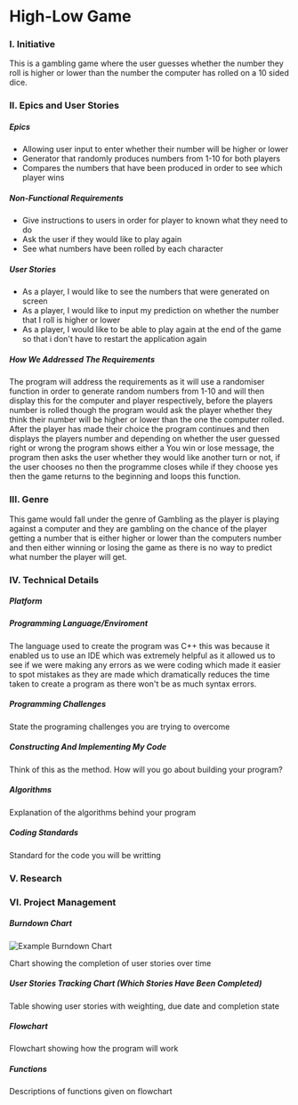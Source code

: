 # High-Low Game

### I. Initiative
This is a gambling game where the user guesses whether the number they roll is higher or lower than the number the computer has rolled on a 10 sided dice.

### II. Epics and User Stories

##### Epics
 * Allowing user input to enter whether their number will be higher or lower
 * Generator that randomly produces numbers from 1-10 for both players
 * Compares the numbers that have been produced in order to see which player wins

##### Non-Functional Requirements
* Give instructions to users in order for player to known what they need to do
* Ask the user if they would like to play again
* See what numbers have been rolled by each character

##### User Stories
* As a player, I would like to see the numbers that were generated on screen
* As a player, I would like to input my prediction on whether the number that I roll is higher or lower
* As a player, I would like to be able to play again at the end of the game so that i don't have to restart the application again





##### How We Addressed The Requirements

The program will address the requirements as it will use a randomiser function in order to generate random numbers from 1-10 and will then display this for the computer and player respectively, before the players number is rolled though the program would ask the player whether they think their number will be higher or lower than the one the computer rolled. After the player has made their choice the program continues and then displays the players number and depending on whether the user guessed right or wrong the program shows either a You win or lose message, the program then asks the user whether they would like another turn or not, if the user chooses no then the programme closes while if they choose yes then the game returns to the beginning and loops this function.

### III. Genre
This game would fall under the genre of Gambling as the player is playing against a computer and they are gambling on the chance of the player getting a number that is either higher or lower than the computers number and then either winning or losing the game as there is no way to predict what number the player will get.
### IV. Technical Details

##### Platform


##### Programming Language/Enviroment
The language used to create the program was C++ this was because it enabled us to use an IDE which was extremely helpful as it allowed us to see if we were making any errors as we were coding which made it easier to spot mistakes as they are made which dramatically reduces the time taken to create a program as there won't be as much syntax errors.

##### Programming Challenges
State the programing challenges you are trying to overcome
 
##### Constructing And Implementing My Code

Think of this as the method. How will you go about building your program?

##### Algorithms

Explanation of the algorithms behind your program
 
##### Coding Standards 
Standard for the code you will be writting 

### V. Research

### VI. Project Management

##### Burndown Chart

![Example Burndown Chart](https://upload.wikimedia.org/wikipedia/commons/8/8e/SampleBurndownChart.svg)

Chart showing the completion of user stories over time

##### User Stories Tracking Chart (Which Stories Have Been Completed)

Table showing user stories with weighting, due date and completion state

##### Flowchart

Flowchart showing how the program will work

##### Functions

Descriptions of functions given on flowchart
